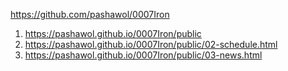 <https://github.com/pashawol/0007Iron>
1. <https://pashawol.github.io/0007Iron/public>
1. <https://pashawol.github.io/0007Iron/public/02-schedule.html>
1. <https://pashawol.github.io/0007Iron/public/03-news.html>